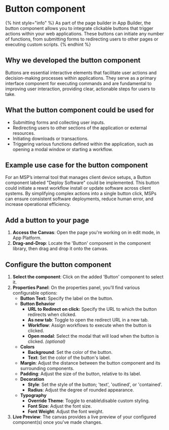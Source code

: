 # Button component

{% hint style="info" %}
As part of the page builder in App Builder, the button component allows you to integrate clickable buttons that trigger actions within your web applications. These buttons can initiate any number of functions, from submitting forms to redirecting users to other pages or executing custom scripts.
{% endhint %}

## Why we developed the button component

Buttons are essential interactive elements that facilitate user actions and decision-making processes within applications. They serve as a primary interface component for executing commands and are fundamental to improving user interaction, providing clear, actionable steps for users to take.

## What the button component could be used for

* Submitting forms and collecting user inputs.
* Redirecting users to other sections of the application or external resources.
* Initiating downloads or transactions.
* Triggering various functions defined within the application, such as opening a modal window or starting a workflow.

## **Example use case for the button component**

For an MSP’s internal tool that manages client device setups, a Button component labeled "Deploy Software" could be implemented. This button could initiate a rewst workflow install or update software across client systems. By simplifying complex actions into a single button click, MSPs can ensure consistent software deployments, reduce human error, and increase operational efficiency.

## Add a button to your page

1. **Access the Canvas**: Open the page you're working on in edit mode, in App Platform.
2. **Drag-and-Drop**: Locate the 'Button' component in the component library, then drag and drop it onto the canvas.

## Configure the button component

1. **Select the component**: Click on the added 'Button' component to select it.
2. **Properties Panel**: On the properties panel, you'll find various configurable options:
   * **Button Text:** Specify the label on the button.
   * **Button Behavior**
     * **URL to Redirect on click:** Specify the URL to which the button redirects when clicked.
     * **As new tab**: Toggle to open the redirect URL in a new tab.
     * **Workflow**: Assign workflows to execute when the button is clicked.
     * **Open modal**: Select the modal that will load when the button is clicked. _(optional)_
   * **Colors**
     * **Background**: Set the color of the button.
     * **Text**: Set the color of the button's label.
   * **Margin**: Adjust the distance between the button component and its surrounding components.&#x20;
   * **Padding**: Adjust the size of the button, relative to its label.
   * **Decoration**
     * **Style**: Set the style of the button; 'text', 'outlined', or 'contained'.
     * **Radius**: Adjust the degree of rounded appearance.
   * **Typography**
     * **Override Theme**: Toggle to enable\disable custom styling.
     * **Font Size**: Adjust the font size.
     * **Font Weight**: Adjust the font weight.
3. **Live Preview**: The canvas provides a live preview of your configured component(s) once you've made changes.

